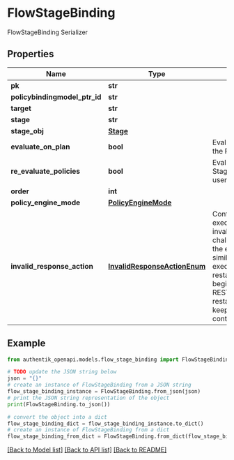 # FlowStageBinding

FlowStageBinding Serializer

## Properties

Name | Type | Description | Notes
------------ | ------------- | ------------- | -------------
**pk** | **str** |  | [readonly] 
**policybindingmodel_ptr_id** | **str** |  | [readonly] 
**target** | **str** |  | 
**stage** | **str** |  | 
**stage_obj** | [**Stage**](Stage.md) |  | [readonly] 
**evaluate_on_plan** | **bool** | Evaluate policies during the Flow planning process. | [optional] 
**re_evaluate_policies** | **bool** | Evaluate policies when the Stage is presented to the user. | [optional] 
**order** | **int** |  | 
**policy_engine_mode** | [**PolicyEngineMode**](PolicyEngineMode.md) |  | [optional] 
**invalid_response_action** | [**InvalidResponseActionEnum**](InvalidResponseActionEnum.md) | Configure how the flow executor should handle an invalid response to a challenge. RETRY returns the error message and a similar challenge to the executor. RESTART restarts the flow from the beginning, and RESTART_WITH_CONTEXT restarts the flow while keeping the current context. | [optional] 

## Example

```python
from authentik_openapi.models.flow_stage_binding import FlowStageBinding

# TODO update the JSON string below
json = "{}"
# create an instance of FlowStageBinding from a JSON string
flow_stage_binding_instance = FlowStageBinding.from_json(json)
# print the JSON string representation of the object
print(FlowStageBinding.to_json())

# convert the object into a dict
flow_stage_binding_dict = flow_stage_binding_instance.to_dict()
# create an instance of FlowStageBinding from a dict
flow_stage_binding_from_dict = FlowStageBinding.from_dict(flow_stage_binding_dict)
```
[[Back to Model list]](../README.md#documentation-for-models) [[Back to API list]](../README.md#documentation-for-api-endpoints) [[Back to README]](../README.md)


